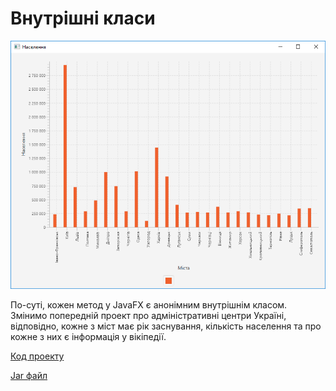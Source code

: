 # Внутрішні класи

![Скріншот](/images/chapter15.png)

По-суті, кожен метод у JavaFX є анонімним внутрішнім класом. Змінимо попередній проект про адміністративні центри Україні, відповідно, кожне з міст має рік заснування, кількість населення та про кожне з них є інформація у вікіпедії.

[Код проекту](https://github.com/atmp-if/javafx/tree/project/Cities2)

[Jar файл](https://github.com/atmp-if/javafx/releases/download/0.3/inner.jar)
